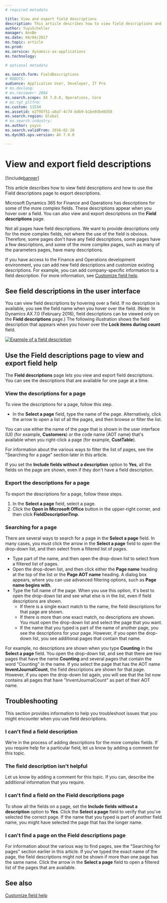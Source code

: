 ```yaml
---
# required metadata

title: View and export field descriptions
description: This article describes how to view field descriptions and how to use the Field descriptions page to export descriptions.
author: YuyuScheller
manager: AnnBe
ms.date: 04/04/2017
ms.topic: article
ms.prod: 
ms.service: dynamics-ax-applications
ms.technology: 

# optional metadata

ms.search.form: FieldDescriptions
# ROBOTS: 
audience: Application User, Developer, IT Pro
# ms.devlang: 
# ms.reviewer: 2084
ms.search.scope: AX 7.0.0, Operations, Core
# ms.tgt_pltfrm: 
ms.custom: 11534
ms.assetid: e2795f51-a8a7-4c74-bdb9-b1be93bdd358
ms.search.region: Global
# ms.search.industry: 
ms.author: yuyus
ms.search.validFrom: 2016-02-28
ms.dyn365.ops.version: AX 7.0.0

---
```


# View and export field descriptions

[!include[banner](../includes/banner.md)]


This article describes how to view field descriptions and how to use the Field descriptions page to export descriptions.

Microsoft Dynamics 365 for Finance and Operations has descriptions for some of the more complex fields. These descriptions appear when you hover over a field. You can also view and export descriptions on the **Field descriptions** page. 

Not all pages have field descriptions. We want to provide descriptions only for the more complex fields, not where the use of the field is obvious. Therefore, some pages don't have any field descriptions, some pages have a few descriptions, and some of the more complex pages, such as many of the parameters pages, have many descriptions. 

If you have access to the Finance and Operations development environment, you can add new field descriptions and customize existing descriptions. For example, you can add company-specific information to a field description. For more information, see [Customize field help](/dynamics365/unified-operations/dev-itpro/user-interface/customize-field-help).

## See field descriptions in the user interface
You can view field descriptions by hovering over a field. If no description is available, you see the field name when you hover over the field. (Note: In Dynamics AX 7.0 (February 2016), field descriptions can be viewed only on the **Field descriptions** page.) The following illustration shows the field description that appears when you hover over the **Lock items during count** field. 

[![Example of a field description](./media/field-description.png)](./media/field-description.png)

## Use the Field descriptions page to view and export field help
The **Field descriptions** page lets you view and export field descriptions. You can see the descriptions that are available for one page at a time.

### View the descriptions for a page

To view the descriptions for a page, follow this step.

-   In the **Select a page** field, type the name of the page. Alternatively, click the arrow to open a list of all the pages, and then browse or filter the list.

You can use either the name of the page that is shown in the user interface (UI) (for example, **Customers**) or the code name (AOT name) that's available when you right-click a page (for example, **CustTable**). 

For information about the various ways to filter the list of pages, see the "Searching for a page" section later in this article. 

If you set the **Include fields without a description** option to **Yes**, all the fields on the page are shown, even if they don't have a field description.

### Export the descriptions for a page

To export the descriptions for a page, follow these steps.

1.  In the **Select a page** field, select a page.
2.  Click the **Open in Microsoft Office** button in the upper-right corner, and then click **FieldDescriptionTmp**.

### Searching for a page

There are several ways to search for a page in the **Select a page** field. In many cases, you must click the arrow in the **Select a page** field to open the drop-down list, and then select from a filtered list of pages.

-   Type part of the name, and then open the drop-down list to select from a filtered list of pages.
-   Open the drop-down list, and then click either the **Page name** heading at the top of the list or the **Page AOT name** heading. A dialog box appears, where you can use advanced filtering options, such as **Page name begins with**.
-   Type the full name of the page. When you use this option, it's best to open the drop-down list and see what else is in the list, even if field descriptions are shown.
    -   If there is a single exact match to the name, the field descriptions for that page are shown.
    -   If there is more than one exact match, no descriptions are shown. You must open the drop-down list and select the page that you want.
    -   If the name that you typed is part of the name of another page, you see the descriptions for your page. However, if you open the drop-down list, you see additional pages that contain that name.

For example, no descriptions are shown when you type **Counting** in the ****Select a page**** field. You open the drop-down list, and see that there are two pages that have the name **Counting** and several pages that contain the word "Counting" in the name. If you select the page that has the AOT name **InventJournalCount**, the field descriptions are shown for that page. However, if you open the drop-down list again, you will see that the list now contains all pages that have "InventJournalCount" as part of their AOT name.

## Troubleshooting
This section provides information to help you troubleshoot issues that you might encounter when you use field descriptions.

### I can't find a field description

We’re in the process of adding descriptions for the more complex fields. If you require help for a particular field, let us know by adding a comment for this topic.

### The field description isn't helpful

Let us know by adding a comment for this topic. If you can, describe the additional information that you require.

### I can't find a field on the Field descriptions page

To show all the fields on a page, set the **Include fields without a description** option to **Yes**. Click the **Select a page** field to verify that you've selected the correct page. If the name that you typed is part of another field name, you might have selected the page that has the longer name.

### I can't find a page on the Field descriptions page

For information about the various way to find pages, see the "Searching for pages" section earlier in this article. If you've typed the exact name of the page, the field descriptions might not be shown if more than one page has the same name. Click the arrow in the **Select a page** field to open a filtered list of the pages that are available.

See also
--------

[Customize field help](/dynamics365/unified-operations/dev-itpro/user-interface/customize-field-help)




